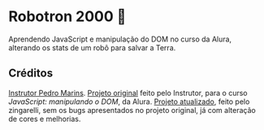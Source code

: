 # Robotron 2000 🤖
Aprendendo JavaScript e manipulação do DOM no curso da Alura, alterando os stats de um robô para salvar a Terra.

## Créditos
[Instrutor Pedro Marins](https://github.com/pedromarins).
[Projeto original](https://github.com/pedromarins/robotron-2000) feito pelo Instrutor, para o curso *JavaScript: manipulando o DOM*, da Alura.
[Projeto atualizado](https://github.com/zingarelli/robotron-2000), feito pelo zingarelli, sem os bugs apresentados no projeto original, já com alteração de cores e melhorias.


